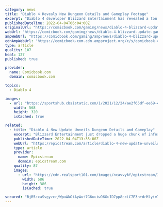 ```yaml
---
category: news
title: "Diablo 4 Reveals New Dungeon Details and Gameplay Footage"
excerpt: "Diablo 4 developer Blizzard Entertainment has revealed a ton of new information about the dungeons that will be present in the latest entry in the long-running action series. Although it has been ..."
publishedDateTime: 2022-04-04T06:04:00Z
originalUrl: "https://comicbook.com/gaming/news/diablo-4-blizzard-update-gameplay-dungeons/"
webUrl: "https://comicbook.com/gaming/news/diablo-4-blizzard-update-gameplay-dungeons/"
ampWebUrl: "https://comicbook.com/gaming/amp/news/diablo-4-blizzard-update-gameplay-dungeons/"
cdnAmpWebUrl: "https://comicbook-com.cdn.ampproject.org/c/s/comicbook.com/gaming/amp/news/diablo-4-blizzard-update-gameplay-dungeons/"
type: article
quality: 107
heat: 127
published: true

provider:
  name: Comicbook.com
  domain: comicbook.com

topics:
  - Diablo 4

images:
  - url: "https://sportshub.cbsistatic.com/i/2021/12/24/ae2f65df-ee69-4829-9c5a-fcd18919af2a/the-witcher-season-2.png?width=568&height=320"
    width: 568
    height: 320
    isCached: true

related:
  - title: "Diablo 4 New Update Unveils Dungeon Details and Gameplay"
    excerpt: "Blizzard Entertainment just dropped a huge chunk of information for Diablo 4 on its dungeons which will be all new for the upcoming game series. The developer of the game continues to update the fans ..."
    publishedDateTime: 2022-04-04T13:35:00Z
    webUrl: "https://epicstream.com/article/diablo-4-new-update-unveils-dungeon-details-and-gameplay"
    type: article
    provider:
      name: Epicstream
      domain: epicstream.com
    quality: 87
    images:
      - url: "https://cdn.realsport101.com/images/ncavvykf/epicstream/15690053c084327a8983e1dd5713db5619e4c648-650x400.jpg?rect=0,17,650,366&w=686&h=386&auto=format"
        width: 686
        height: 386
        isCached: true

secured: "RjR5cxaSvgyzcr/WpuAkOtAyAut7G6uuiwD6GuID7pp8ccLC7E3n+dcMlyiv7pfF2KLZ0NX6sbPDWVL129wGfTNdN+b3kfFmQEn3k4X8MIqUKH+2VnnCXQrXsLERW+4+VImhZGWpAdBdrnGoTC4gxZ2OnrhYkzepGgHvF62D+pbJRwBKbk/HIqudtlVHl2T+agi++WBdvNEaKle5fOGIyzmeeN7PFaQ+aLiENmL9IPnHHLZbk4bBj0s4JK+J1TtwEAlR1wv9+gah6G7KI0Cqqdk6btQqT90IBoifsIXIfMHUY/RTmtleLwOf6PBMjCFxnxgV/x8lPWP34o1aw3W9KBZqJv3lH2IKHsCMCcjRpAY=;CQcQODr4ZscorTTlI2xIoA=="
---
```


